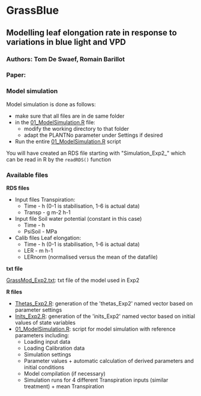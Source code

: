 # GrassBlue
## Modelling leaf elongation rate in response to variations in blue light and VPD

### Authors: Tom De Swaef, Romain Barillot
### Paper: 

### Model simulation
Model simulation is done as follows:
- make sure that all files are in de same folder
- in the [01_ModelSimulation.R](./01_ModelSimulation.R) file: 
  - modify the working directory to that folder
  - adapt the PLANTNo parameter under Settings if desired
- Run the entire [01_ModelSimulation.R](./01_ModelSimulation.R) script

You will have created an RDS file starting with "Simulation_Exp2_" which can be read in R by the `readRDS()` function

### Available files
__RDS files__

- Input files Transpiration:
  - Time 	 - h (0-1 is stabilisation, 1-6 is actual data)
  - Transp - g m-2 h-1
- Input file Soil water potential (constant in this case)
  - Time    - h 
  - PsiSoil - MPa
- Calib files Leaf elongation:
  - Time   - h (0-1 is stabilisation, 1-6 is actual data)
  - LER    - m h-1
  - LERnorm (normalised versus the mean of the datafile)

__txt file__

[GrassMod_Exp2.txt](./GrassMod_Exp2.txt): txt file of the model used in Exp2

__R files__

- [Thetas_Exp2.R](./Thetas_Exp2.R): generation of the 'thetas_Exp2' named vector based on parameter settings
- [Inits_Exp2.R](./Inits_Exp2.R): generation of the 'inits_Exp2' named vector based on initial values of state variables
- [01_ModelSimulation.R](01_ModelSimulation.R): script for model simulation with reference parameters including: 
  - Loading input data
  - Loading Calibration data
  - Simulation settings
  - Parameter values + automatic calculation of derived parameters and initial conditions
  - Model compilation (if necessary)
  - Simulation runs for 4 different Transpiration inputs (similar treatment) + mean Transpiration

